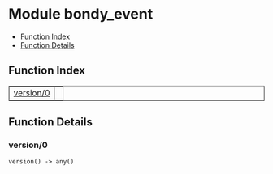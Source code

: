 

# Module bondy_event #
* [Function Index](#index)
* [Function Details](#functions)

<a name="index"></a>

## Function Index ##


<table width="100%" border="1" cellspacing="0" cellpadding="2" summary="function index"><tr><td valign="top"><a href="#version-0">version/0</a></td><td></td></tr></table>


<a name="functions"></a>

## Function Details ##

<a name="version-0"></a>

### version/0 ###

`version() -> any()`

